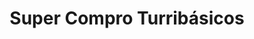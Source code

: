 ---
title: "Super Compro Turribásicos"
url: /turrialba/super-compro-turribasicos/
shop: Supermarkt
---
